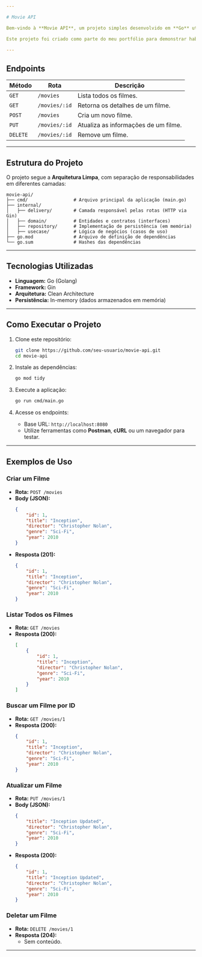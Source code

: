 ```yaml
---

# Movie API

Bem-vindo à **Movie API**, um projeto simples desenvolvido em **Go** utilizando o framework **Gin** e organizado com **Arquitetura Limpa (Clean Architecture)**. Esta API gerencia informações de filmes, permitindo listar, criar, atualizar, buscar e deletar filmes.

Este projeto foi criado como parte do meu portfólio para demonstrar habilidades em desenvolvimento de APIs RESTful em Go.

---
```


## **Endpoints**

| Método  | Rota           | Descrição                             |
|---------|----------------|---------------------------------------|
| `GET`   | `/movies`      | Lista todos os filmes.               |
| `GET`   | `/movies/:id`  | Retorna os detalhes de um filme.      |
| `POST`  | `/movies`      | Cria um novo filme.                  |
| `PUT`   | `/movies/:id`  | Atualiza as informações de um filme. |
| `DELETE`| `/movies/:id`  | Remove um filme.                     |

---

## **Estrutura do Projeto**

O projeto segue a **Arquitetura Limpa**, com separação de responsabilidades em diferentes camadas:

```
movie-api/
├── cmd/                 # Arquivo principal da aplicação (main.go)
├── internal/
│   ├── delivery/        # Camada responsável pelas rotas (HTTP via Gin)
│   ├── domain/          # Entidades e contratos (interfaces)
│   ├── repository/      # Implementação de persistência (em memória)
│   ├── usecase/         # Lógica de negócios (casos de uso)
├── go.mod               # Arquivo de definição de dependências
└── go.sum               # Hashes das dependências
```

---

## **Tecnologias Utilizadas**

- **Linguagem:** Go (Golang)
- **Framework:** Gin
- **Arquitetura:** Clean Architecture
- **Persistência:** In-memory (dados armazenados em memória)

---

## **Como Executar o Projeto**

1. Clone este repositório:
   ```bash
   git clone https://github.com/seu-usuario/movie-api.git
   cd movie-api
   ```

2. Instale as dependências:
   ```bash
   go mod tidy
   ```

3. Execute a aplicação:
   ```bash
   go run cmd/main.go
   ```

4. Acesse os endpoints:
   - Base URL: `http://localhost:8080`
   - Utilize ferramentas como **Postman**, **cURL** ou um navegador para testar.

---

## **Exemplos de Uso**

### **Criar um Filme**
- **Rota:** `POST /movies`
- **Body (JSON):**
  ```json
  {
      "id": 1,
      "title": "Inception",
      "director": "Christopher Nolan",
      "genre": "Sci-Fi",
      "year": 2010
  }
  ```
- **Resposta (201):**
  ```json
  {
      "id": 1,
      "title": "Inception",
      "director": "Christopher Nolan",
      "genre": "Sci-Fi",
      "year": 2010
  }
  ```

### **Listar Todos os Filmes**
- **Rota:** `GET /movies`
- **Resposta (200):**
  ```json
  [
      {
          "id": 1,
          "title": "Inception",
          "director": "Christopher Nolan",
          "genre": "Sci-Fi",
          "year": 2010
      }
  ]
  ```

### **Buscar um Filme por ID**
- **Rota:** `GET /movies/1`
- **Resposta (200):**
  ```json
  {
      "id": 1,
      "title": "Inception",
      "director": "Christopher Nolan",
      "genre": "Sci-Fi",
      "year": 2010
  }
  ```

### **Atualizar um Filme**
- **Rota:** `PUT /movies/1`
- **Body (JSON):**
  ```json
  {
      "title": "Inception Updated",
      "director": "Christopher Nolan",
      "genre": "Sci-Fi",
      "year": 2010
  }
  ```
- **Resposta (200):**
  ```json
  {
      "id": 1,
      "title": "Inception Updated",
      "director": "Christopher Nolan",
      "genre": "Sci-Fi",
      "year": 2010
  }
  ```

### **Deletar um Filme**
- **Rota:** `DELETE /movies/1`
- **Resposta (204):**
  - Sem conteúdo.

---
